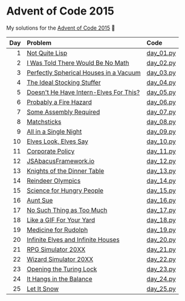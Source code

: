 # Advent of Code 2015

My solutions for the [Advent of Code 2015](http://adventofcode.com/2015) :christmas_tree:

| Day | Problem                                                                       | Code                       |
|----:|:------------------------------------------------------------------------------|:---------------------------|
|   1 | [Not Quite Lisp](https://adventofcode.com/2018/day/1)                         | [day_01.py](src/day_01.py) |
|   2 | [I Was Told There Would Be No Math](https://adventofcode.com/2018/day/2)      | [day_02.py](src/day_02.py) |
|   3 | [Perfectly Spherical Houses in a Vacuum](https://adventofcode.com/2018/day/3) | [day_03.py](src/day_03.py) |
|   4 | [The Ideal Stocking Stuffer](https://adventofcode.com/2018/day/4)             | [day_04.py](src/day_04.py) |
|   5 | [Doesn't He Have Intern-Elves For This?](https://adventofcode.com/2018/day/5) | [day_05.py](src/day_05.py) |
|   6 | [Probably a Fire Hazard](https://adventofcode.com/2018/day/6)                 | [day_06.py](src/day_06.py) |
|   7 | [Some Assembly Required](https://adventofcode.com/2018/day/7)                 | [day_07.py](src/day_07.py) |
|   8 | [Matchsticks](https://adventofcode.com/2018/day/8)                            | [day_08.py](src/day_08.py) |
|   9 | [All in a Single Night](https://adventofcode.com/2018/day/9)                  | [day_09.py](src/day_09.py) |
|  10 | [Elves Look, Elves Say](https://adventofcode.com/2018/day/10)                 | [day_10.py](src/day_10.py) |
|  11 | [Corporate Policy](https://adventofcode.com/2018/day/11)                      | [day_11.py](src/day_11.py) |
|  12 | [JSAbacusFramework.io](https://adventofcode.com/2018/day/12)                  | [day_12.py](src/day_12.py) |
|  13 | [Knights of the Dinner Table](https://adventofcode.com/2018/day/13)           | [day_13.py](src/day_13.py) |
|  14 | [Reindeer Olympics](https://adventofcode.com/2018/day/14)                     | [day_14.py](src/day_14.py) |
|  15 | [Science for Hungry People](https://adventofcode.com/2018/day/15)             | [day_15.py](src/day_15.py) |
|  16 | [Aunt Sue](https://adventofcode.com/2018/day/16)                              | [day_16.py](src/day_16.py) |
|  17 | [No Such Thing as Too Much](https://adventofcode.com/2018/day/17)             | [day_17.py](src/day_17.py) |
|  18 | [Like a GIF For Your Yard](https://adventofcode.com/2018/day/18)              | [day_18.py](src/day_18.py) |
|  19 | [Medicine for Rudolph](https://adventofcode.com/2018/day/19)                  | [day_19.py](src/day_19.py) |
|  20 | [Infinite Elves and Infinite Houses](https://adventofcode.com/2018/day/20)    | [day_20.py](src/day_20.py) |
|  21 | [RPG Simulator 20XX](https://adventofcode.com/2018/day/21)                    | [day_21.py](src/day_21.py) |
|  22 | [Wizard Simulator 20XX](https://adventofcode.com/2018/day/22)                 | [day_22.py](src/day_22.py) |
|  23 | [Opening the Turing Lock](https://adventofcode.com/2018/day/23)               | [day_23.py](src/day_23.py) |
|  24 | [It Hangs in the Balance](https://adventofcode.com/2018/day/24)               | [day_24.py](src/day_24.py) |
|  25 | [Let It Snow](https://adventofcode.com/2018/day/25)                           | [day_25.py](src/day_25.py) |
